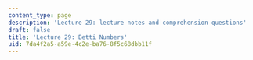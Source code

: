 ```yaml
---
content_type: page
description: 'Lecture 29: lecture notes and comprehension questions'
draft: false
title: 'Lecture 29: Betti Numbers'
uid: 7da4f2a5-a59e-4c2e-ba76-8f5c68dbb11f
---
```

